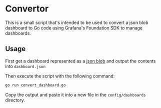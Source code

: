 # Convertor

This is a small script that's intended to be used to convert a json blob dashboard to Go code using Grafana's Foundation SDK to manage dashboards.

## Usage

First get a dashboard represented as a [json blob](https://grafana.com/docs/grafana/latest/dashboards/share-dashboards-panels/#export-a-dashboard-as-json) and output the contents into `dashboard.json`

Then execute the script with the following command:
```bash
go run convert_dashboard.go
```
Copy the output and paste it into a new file in the `config/dashboards` directory. 

